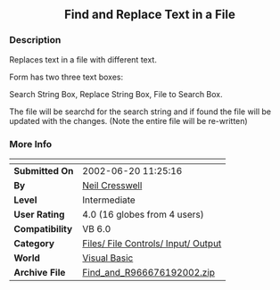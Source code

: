 ﻿<div align="center">

## Find and Replace Text in a File


</div>

### Description

Replaces text in a file with different text.

Form has two three text boxes:

Search String Box, Replace String Box, File to Search Box.

The file will be searchd for the search string and if found the file will be updated with the changes. (Note the entire file will be re-written)
 
### More Info
 


<span>             |<span>
---                |---
**Submitted On**   |2002-06-20 11:25:16
**By**             |[Neil Cresswell](https://github.com/Planet-Source-Code/PSCIndex/blob/master/ByAuthor/neil-cresswell.md)
**Level**          |Intermediate
**User Rating**    |4.0 (16 globes from 4 users)
**Compatibility**  |VB 6\.0
**Category**       |[Files/ File Controls/ Input/ Output](https://github.com/Planet-Source-Code/PSCIndex/blob/master/ByCategory/files-file-controls-input-output__1-3.md)
**World**          |[Visual Basic](https://github.com/Planet-Source-Code/PSCIndex/blob/master/ByWorld/visual-basic.md)
**Archive File**   |[Find\_and\_R966676192002\.zip](https://github.com/Planet-Source-Code/neil-cresswell-find-and-replace-text-in-a-file__1-36047/archive/master.zip)








